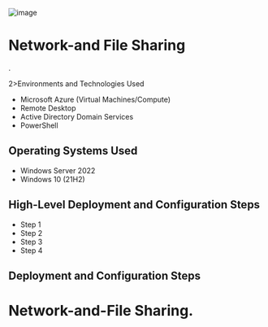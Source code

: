 ![image](https://github.com/user-attachments/assets/b9b7dd4d-2c96-4eab-9fae-83b401e6d7fe)



# <h1>Network-and File Sharing</h1>.


2>Environments and Technologies Used</h2>

- Microsoft Azure (Virtual Machines/Compute)
- Remote Desktop
- Active Directory Domain Services
- PowerShell

<h2>Operating Systems Used </h2>

- Windows Server 2022
- Windows 10 (21H2)

<h2>High-Level Deployment and Configuration Steps</h2>

- Step 1
- Step 2
- Step 3
- Step 4

<h2>Deployment and Configuration Steps</h2>


# Network-and-File Sharing.





